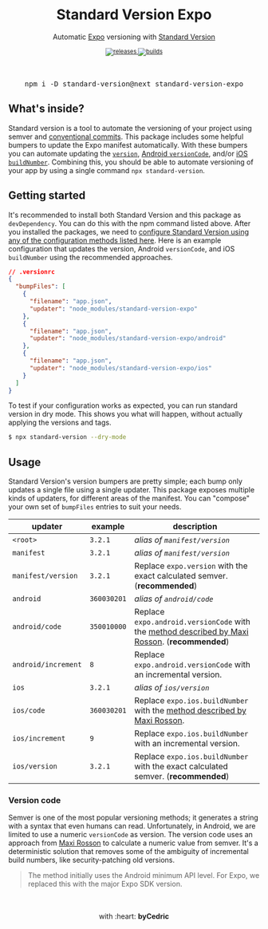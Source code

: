 <div align="center">
    <h1>Standard Version Expo</h1>
    <p>Automatic <a href="https://github.com/expo/expo">Expo</a> versioning with <a href="https://github.com/conventional-changelog/standard-version">Standard Version</a></p>
    <sup>
        <a href="https://github.com/bycedric/standard-version-expo/releases">
            <img src="https://img.shields.io/github/release/byCedric/standard-version-expo/all.svg?style=flat-square" alt="releases" />
        </a>
        <a href="https://github.com/bycedric/standard-version-expo/actions">
            <img src="https://img.shields.io/github/workflow/status/byCedric/standard-version-expo/CI/master.svg?style=flat-square" alt="builds" />
        </a>
    </sup>
    <br />
		<br />
    <br />
    <pre>npm i -D standard-version@next standard-version-expo</pre>
</div>

## What's inside?

Standard version is a tool to automate the versioning of your project using semver and [conventional commits][link-conventional].
This package includes some helpful bumpers to update the Expo manifest automatically.
With these bumpers you can automate updating the [`version`][link-expo-version], [Android `versionCode`][link-expo-android], and/or [iOS `buildNumber`][link-expo-ios].
Combining this, you should be able to automate versioning of your app by using a single command `npx standard-version`.

## Getting started

It's recommended to install both Standard Version and this package as `devDependency`.
You can do this with the npm command listed above.
After you installed the packages, we need to [configure Standard Version using any of the configuration methods listed here][link-standard-version].
Here is an example configuration that updates the version, Android `versionCode`, and iOS `buildNumber` using the recommended approaches.

```json
// .versionrc
{
  "bumpFiles": [
    {
      "filename": "app.json",
      "updater": "node_modules/standard-version-expo"
    },
    {
      "filename": "app.json",
      "updater": "node_modules/standard-version-expo/android"
    },
    {
      "filename": "app.json",
      "updater": "node_modules/standard-version-expo/ios"
    }
  ]
}
```

To test if your configuration works as expected, you can run standard version in dry mode.
This shows you what will happen, without actually applying the versions and tags.

```bash
$ npx standard-version --dry-mode
```

## Usage

Standard Version's version bumpers are pretty simple; each bump only updates a single file using a single updater.
This package exposes multiple kinds of updaters, for different areas of the manifest.
You can "compose" your own set of `bumpFiles` entries to suit your needs.

updater             | example      | description
---                 | ---          | ---
`<root>`            | `3.2.1`      | _alias of `manifest/version`_
`manifest`          | `3.2.1`      | _alias of `manifest/version`_
`manifest/version`  | `3.2.1`      | Replace `expo.version` with the exact calculated semver. (**recommended**)
`android`           | `360030201`  | _alias of `android/code`_
`android/code`      | `350010000`  | Replace `expo.android.versionCode` with the [method described by Maxi Rosson][link-version-code]. (**recommended**)
`android/increment` | `8`          | Replace `expo.android.versionCode` with an incremental version.
`ios`               | `3.2.1`      | _alias of `ios/version`_
`ios/code`          | `360030201`  | Replace `expo.ios.buildNumber` with the [method described by Maxi Rosson][link-version-code].
`ios/increment`     | `9`          | Replace `expo.ios.buildNumber` with an incremental version.
`ios/version`       | `3.2.1`      | Replace `expo.ios.buildNumber` with the exact calculated semver. (**recommended**)

### Version code

Semver is one of the most popular versioning methods; it generates a string with a syntax that even humans can read.
Unfortunately, in Android, we are limited to use a numeric `versionCode` as version.
The version code uses an approach from [Maxi Rosson][link-version-code] to calculate a numeric value from semver.
It's a deterministic solution that removes some of the ambiguity of incremental build numbers, like security-patching old versions.

> The method initially uses the Android minimum API level. For Expo, we replaced this with the major Expo SDK version.

<div align="center">
    <br />
    <br />
    with :heart: <strong>byCedric</strong>
    <br />
</div>

[link-conventional]: https://www.conventionalcommits.org/en/v1.0.0/
[link-expo-android]: https://docs.expo.io/versions/latest/workflow/configuration#android
[link-expo-ios]: https://docs.expo.io/versions/latest/workflow/configuration#ios
[link-expo-version]: https://docs.expo.io/versions/latest/workflow/configuration#version
[link-standard-version]: https://github.com/conventional-changelog/standard-version#configuration
[link-version-code]: https://medium.com/@maxirosson/versioning-android-apps-d6ec171cfd82
